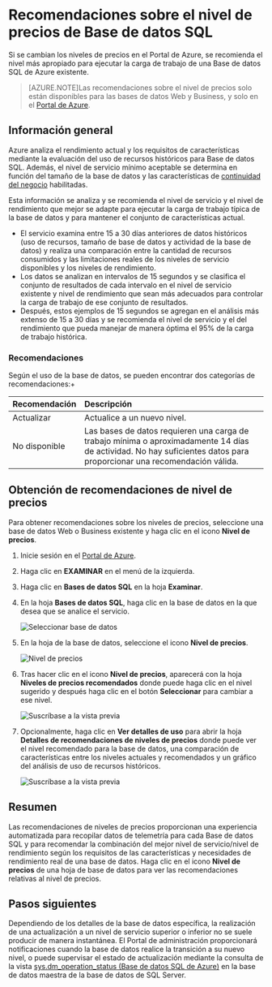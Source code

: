 <properties 
   pageTitle="Recomendaciones sobre el nivel de precios de Base de datos SQL de Azure" 
   description="Si se cambian los niveles de precios en el Portal de Azure, se recomienda el nivel más apropiado para ejecutar la carga de trabajo de una Base de datos SQL de Azure existente." 
   services="sql-database" 
   documentationCenter="" 
   authors="stevestein" 
   manager="jeffreyg" 
   editor="monicar"/>

<tags
   ms.service="sql-database"
   ms.devlang="na"
   ms.topic="article"
   ms.tgt_pltfrm="na"
   ms.workload="data-management" 
   ms.date="05/18/2015"
   ms.author="sstein"/>

# Recomendaciones sobre el nivel de precios de Base de datos SQL

 Si se cambian los niveles de precios en el Portal de Azure, se recomienda el nivel más apropiado para ejecutar la carga de trabajo de una Base de datos SQL de Azure existente.

> [AZURE.NOTE]Las recomendaciones sobre el nivel de precios solo están disponibles para las bases de datos Web y Business, y solo en el [Portal de Azure](https://portal.azure.com/).


## Información general

Azure analiza el rendimiento actual y los requisitos de características mediante la evaluación del uso de recursos históricos para Base de datos SQL. Además, el nivel de servicio mínimo aceptable se determina en función del tamaño de la base de datos y las características de [continuidad del negocio](https://msdn.microsoft.com/library/azure/hh852669.aspx) habilitadas.

Esta información se analiza y se recomienda el nivel de servicio y el nivel de rendimiento que mejor se adapte para ejecutar la carga de trabajo típica de la base de datos y para mantener el conjunto de características actual.

- El servicio examina entre 15 a 30 días anteriores de datos históricos (uso de recursos, tamaño de base de datos y actividad de la base de datos) y realiza una comparación entre la cantidad de recursos consumidos y las limitaciones reales de los niveles de servicio disponibles y los niveles de rendimiento.
- Los datos se analizan en intervalos de 15 segundos y se clasifica el conjunto de resultados de cada intervalo en el nivel de servicio existente y nivel de rendimiento que sean más adecuados para controlar la carga de trabajo de ese conjunto de resultados.
- Después, estos ejemplos de 15 segundos se agregan en el análisis más extenso de 15 a 30 días y se recomienda el nivel de servicio y el del rendimiento que pueda manejar de manera óptima el 95% de la carga de trabajo histórica.

### Recomendaciones

Según el uso de la base de datos, se pueden encontrar dos categorías de recomendaciones:+


| Recomendación | Descripción |
| :--- | :--- |
| Actualizar | Actualice a un nuevo nivel. |
| No disponible | Las bases de datos requieren una carga de trabajo mínima o aproximadamente 14 días de actividad. No hay suficientes datos para proporcionar una recomendación válida. |

## Obtención de recomendaciones de nivel de precios

Para obtener recomendaciones sobre los niveles de precios, seleccione  una base de datos Web o Business existente y haga clic en el icono **Nivel de precios**.

1. Inicie sesión en el [Portal de Azure](https://portal.azure.com/).
2. Haga clic en **EXAMINAR** en el menú de la izquierda.
3. Haga clic en **Bases de datos SQL** en la hoja **Examinar**.
4. En la hoja **Bases de datos SQL**, haga clic en la base de datos en la que desea que se analice el servicio.

    ![Seleccionar base de datos][1]

5. En la hoja de la base de datos, seleccione el icono **Nivel de precios**.

    ![Nivel de precios][2]


7. Tras hacer clic en el icono **Nivel de precios**, aparecerá con la hoja **Niveles de precios recomendados** donde puede haga clic en el nivel sugerido y después haga clic en el botón **Seleccionar** para cambiar a ese nivel.

    ![Suscríbase a la vista previa][4]

8. Opcionalmente, haga clic en **Ver detalles de uso** para abrir la hoja **Detalles de recomendaciones de niveles de precios** donde puede ver el nivel recomendado para la base de datos, una comparación de características entre los niveles actuales y recomendados y un gráfico del análisis de uso de recursos históricos.

    ![Suscríbase a la vista previa][5]



## Resumen

Las recomendaciones de niveles de precios proporcionan una experiencia automatizada para recopilar datos de telemetría para cada Base de datos SQL y para recomendar la combinación del mejor nivel de servicio/nivel de rendimiento según los requisitos de las características y necesidades de rendimiento real de una base de datos. Haga clic en el icono **Nivel de precios** de una hoja de base de datos para ver las recomendaciones relativas al nivel de precios.



## Pasos siguientes

Dependiendo de los detalles de la base de datos específica, la realización de una actualización a un nivel de servicio superior o inferior no se suele producir de manera instantánea. El Portal de administración proporcionará notificaciones cuando la base de datos realice la transición a su nuevo nivel, o puede supervisar el estado de actualización mediante la consulta de la vista [sys.dm_operation_status (Base de datos SQL de Azure)](https://msdn.microsoft.com/library/dn270022.aspx) en la base de datos maestra de la base de datos de SQL Server.


<!--Image references-->
[1]: ./media/sql-database-pricing-tier-recommendations/select-database.png
[2]: ./media/sql-database-pricing-tier-recommendations/pricing-tier.png
[3]: ./media/sql-database-pricing-tier-recommendations/preview-sign-up.png
[4]: ./media/sql-database-pricing-tier-recommendations/choose-pricing-tier.png
[5]: ./media/sql-database-pricing-tier-recommendations/usage-details.png

<!---HONumber=58--> 